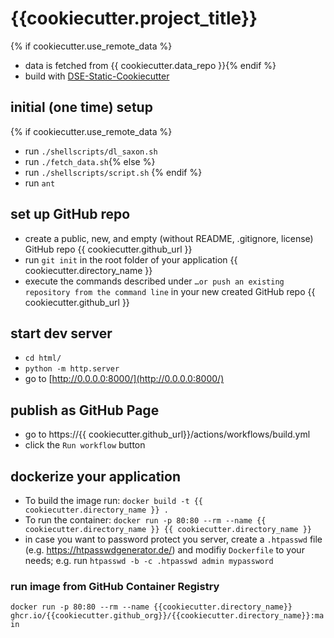# {{cookiecutter.project_title}}


{% if cookiecutter.use_remote_data %}
* data is fetched from {{ cookiecutter.data_repo }}{% endif %}
* build with [DSE-Static-Cookiecutter](https://github.com/acdh-oeaw/dse-static-cookiecutter)


## initial (one time) setup
{% if cookiecutter.use_remote_data %}
* run `./shellscripts/dl_saxon.sh`
* run `./fetch_data.sh`{% else %}
* run `./shellscripts/script.sh`
{% endif %}
* run `ant`

## set up GitHub repo
* create a public, new, and empty (without README, .gitignore, license) GitHub repo {{ cookiecutter.github_url }} 
* run `git init` in the root folder of your application {{ cookiecutter.directory_name }}
* execute the commands described under `…or push an existing repository from the command line` in your new created GitHub repo {{ cookiecutter.github_url }}

## start dev server

* `cd html/`
* `python -m http.server`
* go to [http://0.0.0.0:8000/](http://0.0.0.0:8000/)

## publish as GitHub Page

* go to https://{{ cookiecutter.github_url}}/actions/workflows/build.yml
* click the `Run workflow` button


## dockerize your application

* To build the image run: `docker build -t {{ cookiecutter.directory_name }} .`
* To run the container: `docker run -p 80:80 --rm --name {{ cookiecutter.directory_name }} {{ cookiecutter.directory_name }}`
* in case you want to password protect you server, create a `.htpasswd` file (e.g. https://htpasswdgenerator.de/) and modifiy `Dockerfile` to your needs; e.g. run `htpasswd -b -c .htpasswd admin mypassword`

### run image from GitHub Container Registry

`docker run -p 80:80 --rm --name {{cookiecutter.directory_name}} ghcr.io/{{cookiecutter.github_org}}/{{cookiecutter.directory_name}}:main`
